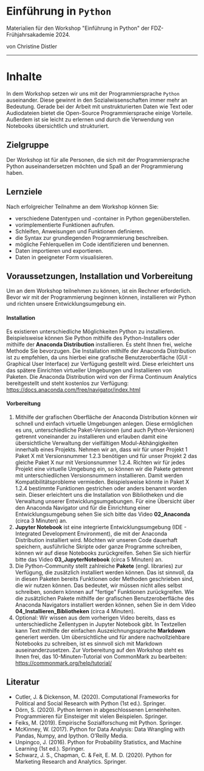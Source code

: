 # Einführung in `Python`

Materialien für den Workshop "Einführung in Python" der FDZ-Frühjahrsakademie 2024.

von Christine Distler

---

# Inhalte

In dem Workshop setzen wir uns mit der Programmiersprache `Python` auseinander. Diese gewinnt in den Sozialwissenschaften immer mehr an Bedeutung. Gerade bei der Arbeit mit unstrukturierten Daten wie Text oder Audiodateien bietet die Open-Source Programmiersprache einige Vorteile. Außerdem ist sie leicht zu erlernen und durch die Verwendung von Notebooks übersichtlich und strukturiert. 


## Zielgruppe

Der Workshop ist für alle Personen, die sich mit der Programmiersprache Python auseinandersetzen möchten und Spaß an der Programmierung haben. 
 
## Lernziele

Nach erfolgreicher Teilnahme an dem Workshop können Sie: 
-  verschiedene Datentypen und -container in Python gegenüberstellen.
-  vorimplementierte Funktionen aufrufen.
-  Schleifen, Anweisungen und Funktionen definieren.
-  die Syntax zur grundlegenden Programmierung beschreiben.
-  mögliche Fehlerquellen im Code identifizieren und benennen.
-  Daten importieren und exportieren.
-  Daten in geeigneter Form visualisieren.

## Voraussetzungen, Installation und Vorbereitung

Um an dem Workshop teilnehmen zu können, ist ein Rechner erforderlich. Bevor wir mit der Programmierung beginnen können, installieren wir Python und richten unsere Entwicklungsumgebung ein.

#### Installation
Es existieren unterschiedliche Möglichkeiten Python zu installieren. Beispielsweise können Sie Python mithilfe des Python-Installers oder mithilfe der **Anaconda Distribution** installieren. Es steht Ihnen frei, welche Methode Sie bevorzugen. Die Installation mithilfe der Anaconda Distribution ist zu empfehlen, da uns hierbei eine grafische Benutzeroberfläche (GUI - Graphical User Interface) zur Verfügung gestellt wird. Diese erleichtert uns das spätere Einrichten virtueller Umgebungen und Installieren von Paketen. Die Anaconda Distribution wird von der Firma Continuum Analytics bereitgestellt und steht kostenlos zur Verfügung: https://docs.anaconda.com/free/navigator/index.html

#### Vorbereitung
1. Mithilfe der grafischen Oberfläche der Anaconda Distribution können wir schnell und einfach virtuelle Umgebungen anlegen. Diese ermöglichen es uns, unterschiedliche Paket-Versionen (und auch Python-Versionen) getrennt voneinander zu installieren und erlauben damit eine übersichtliche Verwaltung der vielfältigen Modul-Abhängigkeiten innerhalb eines Projekts. Nehmen wir an, dass wir für unser Projekt 1 Paket X mit Versionsnummer 1.2.3 benötigen und für unser Projekt 2 das gleiche Paket X nur mit Versionsnummer 1.2.4. Richten wir für jedes Projekt eine virtuelle Umgebung ein, so können wir die Pakete getrennt mit unterschiedlichen Versionsnummern installieren. Damit werden Kompatibilitätsprobleme vermieden. Beispielsweise könnte in Paket X 1.2.4 bestimmte Funktionen gestrichen oder anders benannt worden sein. Dieser erleichtert uns die Installation von Bibliotheken und die Verwaltung unserer Entwicklungsumgebungen. Für eine Übersicht über den Anaconda Navigator und für die Einrichtung einer Entwicklungsumgebung sehen Sie sich bitte das Video **02_Anaconda** (circa 3 Minuten) an.
2. **Jupyter Notebook** ist eine integrierte Entwicklungsumgebung (IDE - Integrated Development Environment), die mit der Anaconda Distribution installiert wird. Möchten wir unseren Code dauerhaft speichern, ausführliche Skripte oder ganze Programme schreiben, können wir auf diese Notebooks zurückgreifen. Sehen Sie sich hierfür bitte das Video **03_JupyterNotebook** (circa 5 Minuten) an. 
3. Die Python-Community stellt zahlreiche **Pakete** (engl. libraries) zur Verfügung, die zusätzlich installiert werden können. Das ist sinnvoll, da in diesen Paketen bereits Funktionen oder Methoden geschrieben sind, die wir nutzen können. Das bedeutet, wir müssen nicht alles selbst schreiben, sondern können auf "fertige" Funktionen zurückgreifen.
Wie die zusätzlichen Pakete mithilfe der grafischen Benutzeroberfläche des Anaconda Navigators installiert werden können, sehen Sie in dem Video **04_Installieren_Bibliotheken** (circa 4 Minuten). 
4. Optional: Wir wissen aus dem vorherigen Video bereits, dass es unterschiedliche Zellentypen in Jupyter Notebook gibt. In Textzellen kann Text mithilfe der einfachen Auszeichnungssprache **Markdown** generiert werden. Um übersichtliche und für andere nachvollziehbare Notebooks zu schreiben, ist es sinnvoll sich mit Markdown auseinanderzusetzen. Zur Vorbereitung auf den Workshop steht es Ihnen frei, das 10-Minuten-Tutorial von CommonMark zu bearbeiten: https://commonmark.org/help/tutorial/

## Literatur
- Cutler, J. & Dickenson, M. (2020). Computational Frameworks for Political and Social Research with Python (1st ed.). Springer.
- Dörn, S. (2020). Python lernen in abgeschlossenen Lerneinheiten. Programmieren für Einsteiger mit vielen Beispielen. Springer.
- Feiks, M. (2019). Empirische Sozialforschung mit Python. Springer.
- McKinney, W. (2017). Python for Data Analysis: Data Wrangling with Pandas, Numpy, and Ipython. O’Reilly Media.
- Unpingco, J. (2016). Python for Probability Statistics, and Machine Learning (1st ed.). Springer.
- Schwarz, J. S., Chapman, C. & Feit, E. M. D. (2020). Python for Marketing Research and Analytics. Springer.
